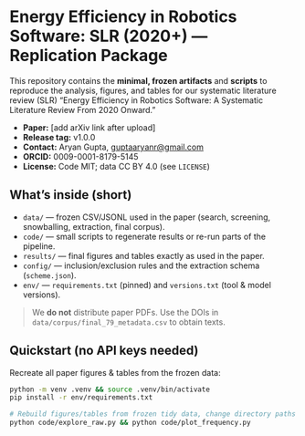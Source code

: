 # Energy Efficiency in Robotics Software: SLR (2020+) — Replication Package

This repository contains the **minimal, frozen artifacts** and **scripts** to reproduce the analysis, figures, and tables for our systematic literature review (SLR) “Energy Efficiency in Robotics Software: A Systematic Literature Review From 2020 Onward.”

- **Paper:** [add arXiv link after upload]
- **Release tag:** v1.0.0
- **Contact:** Aryan Gupta, guptaaryanr@gmail.com
- **ORCID:** 0009-0001-8179-5145
- **License:** Code MIT; data CC BY 4.0 (see `LICENSE`)

## What’s inside (short)
- `data/` — frozen CSV/JSONL used in the paper (search, screening, snowballing, extraction, final corpus).
- `code/` — small scripts to regenerate results or re-run parts of the pipeline.
- `results/` — final figures and tables exactly as used in the paper.
- `config/` — inclusion/exclusion rules and the extraction schema (`scheme.json`).
- `env/` — `requirements.txt` (pinned) and `versions.txt` (tool & model versions).

> We **do not** distribute paper PDFs. Use the DOIs in `data/corpus/final_79_metadata.csv` to obtain texts.

## Quickstart (no API keys needed)
Recreate all paper figures & tables from the frozen data:

```bash
python -m venv .venv && source .venv/bin/activate
pip install -r env/requirements.txt

# Rebuild figures/tables from frozen tidy data, change directory paths as needed
python code/explore_raw.py && python code/plot_frequency.py
